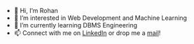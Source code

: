 - 👋 Hi, I’m Rohan
- 👀 I’m interested in Web Development and Machine Learning
- 🌱 I’m currently learning DBMS Engineering
- 📫 Connect with me on <a href="https://www.linkedin.com/in/rohan-sharma-323593202/" target="_blank">LinkedIn</a> or drop me a <a href="mailto:rohan843.dev@gmail.com?subject=Hey there, Rohan! 👋">mail</a>!
<!---
- 💞️ I’m looking to collaborate on ...
--->
<!---

rohan843/rohan843 is a ✨ special ✨ repository because its `README.md` (this file) appears on your GitHub profile.
You can click the Preview link to take a look at your changes.
--->
